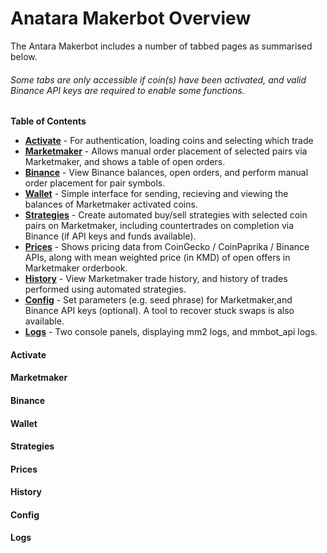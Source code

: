Anatara Makerbot Overview
=========================

The Antara Makerbot includes a number of tabbed pages as summarised below.

###### _Some tabs are only accessible if coin(s) have been activated, and valid Binance API keys are required to enable some functions._

**Table of Contents**

* **[Activate](#activate)** - For authentication, loading coins and selecting which trade
* **[Marketmaker](#marketmaker)** - Allows manual order placement of selected pairs via Marketmaker, and shows a table of open orders.
* **[Binance](binance)** - View Binance balances, open orders, and perform manual order placement for pair symbols.
* **[Wallet](wallet)** - Simple interface for sending, recieving and viewing the balances of Marketmaker activated coins.
* **[Strategies](strategies)** - Create automated buy/sell strategies with selected coin pairs on Marketmaker, including countertrades on completion via Binance (if API keys and funds available).
* **[Prices](prices)** - Shows pricing data from CoinGecko / CoinPaprika / Binance APIs, along with mean weighted price (in KMD) of open offers in Marketmaker orderbook.
* **[History](history)** - View Marketmaker trade history, and history of trades performed using automated strategies.
* **[Config](config)** - Set parameters (e.g. seed phrase) for Marketmaker,and Binance API keys (optional). A tool to recover stuck swaps is also available.
* **[Logs](logs)** - Two console panels, displaying mm2 logs, and mmbot_api logs.
 
 #### Activate
 #### Marketmaker
 #### Binance
 #### Wallet
 #### Strategies
 #### Prices
 #### History
 #### Config
 #### Logs
 
 
